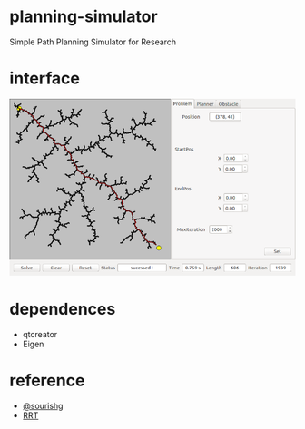 # planning-simulator
Simple Path Planning Simulator for Research
# interface
![](https://github.com/cmlaughing/planning-simulator/raw/master/img/res_sim.png)
# dependences
* qtcreator
* Eigen
# reference
* [@sourishg](https://github.com/sourishg/rrt-simulator)
* [RRT](http://msl.cs.illinois.edu/~lavalle/papers/Lav98c.pdf)

